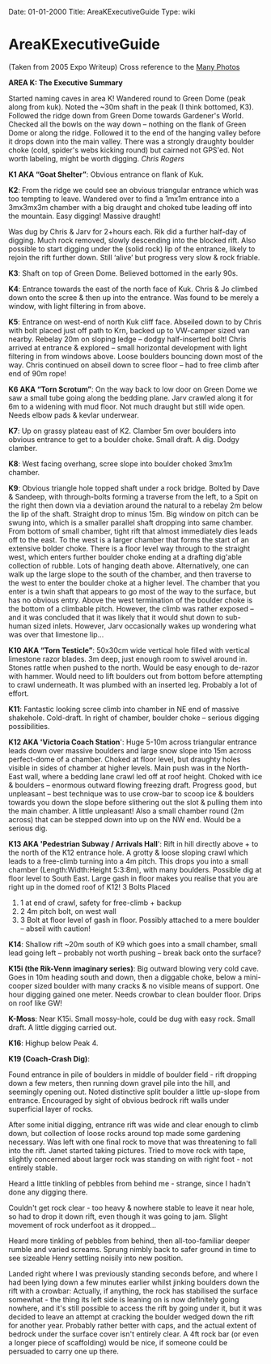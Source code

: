 Date: 01-01-2000
Title: AreaKExecutiveGuide
Type: wiki


AreaKExecutiveGuide 
===================





(Taken from 2005 Expo Writeup) Cross reference to the [Many
Photos](http://www.union.ic.ac.uk/rcc/caving/photo_archive/slovenia/2005/Area_K/dirindex.html)

**AREA K: The Executive Summary**

Started naming caves in area K! Wandered round to Green Dome (peak along
from kuk). Noted the \~30m shaft in the peak (I think bottomed, K3).
Followed the ridge down from Green Dome towards Gardener's World.
Checked all the bowls on the way down – nothing on the flank of Green
Dome or along the ridge. Followed it to the end of the hanging valley
before it drops down into the main valley. There was a strongly draughty
boulder choke (cold, spider's webs kicking round) but cairned not
GPS'ed. Not worth labeling, might be worth digging. *Chris Rogers*

**K1 AKA “Goat Shelter”**: Obvious entrance on flank of Kuk.

**K2**: From the ridge we could see an obvious triangular entrance which
was too tempting to leave. Wandered over to find a 1mx1m entrance into a
3mx3mx3m chamber with a big draught and choked tube leading off into the
mountain. Easy digging! Massive draught!

Was dug by Chris & Jarv for 2+hours each. Rik did a further half-day of
digging. Much rock removed, slowly descending into the blocked rift.
Also possible to start digging under the (solid rock) lip of the
entrance, likely to rejoin the rift further down. Still ‘alive’ but
progress very slow & rock friable.

**K3**: Shaft on top of Green Dome. Believed bottomed in the early 90s.

**K4**: Entrance towards the east of the north face of Kuk. Chris & Jo
climbed down onto the scree & then up into the entrance. Was found to be
merely a window, with light filtering in from above.

**K5**: Entrance on west-end of north Kuk cliff face. Abseiled down to
by Chris with bolt placed just off path to Krn, backed up to VW-camper
sized van nearby. Rebelay 20m on sloping ledge – dodgy half-inserted
bolt! Chris arrived at entrance & explored – small horizontal
development with light filtering in from windows above. Loose boulders
bouncing down most of the way. Chris continued on abseil down to scree
floor – had to free climb after end of 90m rope!

**K6 AKA “Torn Scrotum”**: On the way back to low door on Green Dome we
saw a small tube going along the bedding plane. Jarv crawled along it
for 6m to a widening with mud floor. Not much draught but still wide
open. Needs elbow pads & kevlar underwear.

**K7**: Up on grassy plateau east of K2. Clamber 5m over boulders into
obvious entrance to get to a boulder choke. Small draft. A dig. Dodgy
clamber.

**K8**: West facing overhang, scree slope into boulder choked 3mx1m
chamber.

**K9**: Obvious triangle hole topped shaft under a rock bridge. Bolted
by Dave & Sandeep, with through-bolts forming a traverse from the left,
to a Spit on the right then down via a deviation around the natural to a
rebelay 2m below the lip of the shaft. Straight drop to minus 15m. Big
window on pitch can be swung into, which is a smaller parallel shaft
dropping into same chamber. From bottom of small chamber, tight rift
that almost immediately dies leads off to the east. To the west is a
larger chamber that forms the start of an extensive bolder choke. There
is a floor level way through to the straight west, which enters further
boulder choke ending at a drafting dig'able collection of rubble. Lots
of hanging death above. Alternatively, one can walk up the large slope
to the south of the chamber, and then traverse to the west to enter the
boulder choke at a higher level. The chamber that you enter is a twin
shaft that appears to go most of the way to the surface, but has no
obvious entry. Above the west termination of the boulder choke is the
bottom of a climbable pitch. However, the climb was rather exposed – and
it was concluded that it was likely that it would shut down to sub-human
sized inlets. However, Jarv occasionally wakes up wondering what was
over that limestone lip…

**K10 AKA “Torn Testicle”**: 50x30cm wide vertical hole filled with
vertical limestone razor blades. 3m deep, just enough room to swivel
around in. Stones rattle when pushed to the north. Would be easy enough
to de-razor with hammer. Would need to lift boulders out from bottom
before attempting to crawl underneath. It was plumbed with an inserted
leg. Probably a lot of effort.

**K11**: Fantastic looking scree climb into chamber in NE end of massive
shakehole. Cold-draft. In right of chamber, boulder choke – serious
digging possibilities.

**K12 AKA 'Victoria Coach Station**': Huge 5-10m across triangular
entrance leads down over massive boulders and large snow slope into 15m
across perfect-dome of a chamber. Choked at floor level, but draughty
holes visible in sides of chamber at higher levels. Main push was in the
North-East wall, where a bedding lane crawl led off at roof height.
Choked with ice & boulders – enormous outward flowing freezing draft.
Progress good, but unpleasant – best technique was to use crow-bar to
scoop ice & boulders towards you down the slope before slithering out
the slot & pulling them into the main chamber. A little unpleasant! Also
a small chamber round (2m across) that can be stepped down into up on
the NW end. Would be a serious dig.

**K13 AKA 'Pedestrian Subway / Arrivals Hall**': Rift in hill directly
above + to the north of the K12 entrance hole. A grotty & loose sloping
crawl which leads to a free-climb turning into a 4m pitch. This drops
you into a small chamber (Length:Width:Height 5:3:8m), with many
boulders. Possible dig at floor level to South East. Large gash in floor
makes you realise that you are right up in the domed roof of K12! 3
Bolts Placed

1.  1 at end of crawl, safety for free-climb + backup
2.  2 4m pitch bolt, on west wall
3.  3 Bolt at floor level of gash in floor. Possibly attached to a mere
    boulder – abseil with caution!

**K14**: Shallow rift \~20m south of K9 which goes into a small chamber,
small lead going left – probably not worth pushing – break back onto the
surface?

**K15i (the Rik-Venn imaginary series)**: Big outward blowing very cold
cave. Goes in 10m heading south and down, then a diggable choke, below a
mini-cooper sized boulder with many cracks & no visible means of
support. One hour digging gained one meter. Needs crowbar to clean
boulder floor. Drips on roof like GW!

**K-Moss**: Near K15i. Small mossy-hole, could be dug with easy rock.
Small draft. A little digging carried out.

**K16**: Highup below Peak 4.

**K19 (Coach-Crash Dig)**:

Found entrance in pile of boulders in middle of boulder field - rift
dropping down a few meters, then running down gravel pile into the hill,
and seemingly opening out. Noted distinctive split boulder a little
up-slope from entrance. Encouraged by sight of obvious bedrock rift
walls under superficial layer of rocks.

After some initial digging, entrance rift was wide and clear enough to
climb down, but collection of loose rocks around top made some gardening
necessary. Was left with one final rock to move that was threatening to
fall into the rift. Janet started taking pictures. Tried to move rock
with tape, slightly concerned about larger rock was standing on with
right foot - not entirely stable.

Heard a little tinkling of pebbles from behind me - strange, since I
hadn't done any digging there.

Couldn't get rock clear - too heavy & nowhere stable to leave it near
hole, so had to drop it down rift, even though it was going to jam.
Slight movement of rock underfoot as it dropped…

Heard more tinkling of pebbles from behind, then all-too-familiar deeper
rumble and varied screams. Sprung nimbly back to safer ground in time to
see sizeable Henry settling noisily into new position.

Landed right where I was previously standing seconds before, and where I
had been lying down a few minutes earlier whilst jinking boulders down
the rift with a crowbar: Actually, if anything, the rock has stabilised
the surface somewhat - the thing its left side is leaning on is now
definitely going nowhere, and it's still possible to access the rift by
going under it, but it was decided to leave an attempt at cracking the
boulder wedged down the rift for another year. Probably rather better
with caps, and the actual extent of bedrock under the surface cover
isn't entirely clear. A 4ft rock bar (or even a longer piece of
scaffolding) would be nice, if someone could be persuaded to carry one
up there.







